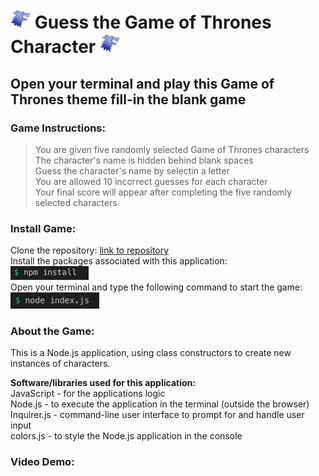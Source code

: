 
# <img src="assets/icon-stark.png" alt="🐺" width="32"/>  Guess the Game of Thrones Character  <img src="assets/icon-stark.png" alt="🐺" width="32"/>

## Open your terminal and play this Game of Thrones theme fill-in the blank game

### Game Instructions:  
> You are given five randomly selected Game of Thrones characters  
> The character's name is hidden behind blank spaces  
> Guess the character's name by selectin a letter    
> You are allowed 10 incorrect guesses for each character  
> Your final score will appear after completing the five randomly selected characters 

### Install Game:  
Clone the repository: [link to repository](https://github.com/fcarlone/node-constructor-word-guess/)  
Install the packages associated with this application:  
 <img src="assets/ss-install-2.png" height="22">  
Open your terminal and type the following command to start the game:  
<img src="assets/ss-index.png" height="26">  

### About the Game:  
This is a Node.js application, using class constructors to create new instances of characters.

**Software/libraries used for this application:**  
JavaScript - for the applications logic  
Node.js - to execute the application in the terminal (outside the browser)  
Inquirer.js - command-line user interface to prompt for and handle user input  
colors.js - to style the Node.js application in the console  


### Video Demo:
